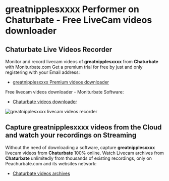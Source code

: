 # greatnipplesxxxx Performer on Chaturbate - Free LiveCam videos downloader

## Chaturbate Live Videos Recorder

Monitor and record livecam videos of **greatnipplesxxxx** from **Chaturbate** with Moniturbate.com
Get a premium trial for free by just and only registering with your Email address:
* [greatnipplesxxxx Premium videos downloader](https://moniturbate.com/request-demo-licence-key.html)

Free livecam videos downloader - Moniturbate Software:
* [Chaturbate videos downloader](https://moniturbate.com/moniturbate-download-software.html)

![greatnipplesxxxx livecam videos recorder](https://peachurnet.com/templates/moniturbate-software.png)


## Capture greatnipplesxxxx videos from the Cloud and watch your recordings on Streaming

Without the need of downloading a software, capture **greatnipplesxxxx** livecam videos from **Chaturbate** 100% online.
Watch Livecam archives from **Chaturbate** unlimitedly from thousands of existing recordings, only on Peachurbate.com and its websites network:
* [Chaturbate videos archives](https://peachurnet.com/)